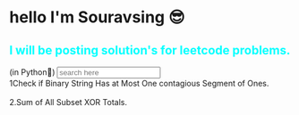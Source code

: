 <h1><b>hello I'm Souravsing 😎</b></h1>

<h2 style="color:aqua">I will be posting solution's for leetcode problems.</h2>
(in Python🐍)
<input type="text" placeholder="search here">
<br>
<a href="1" style="text-decoration:none">1Check if Binary String Has at Most One contagious Segment of Ones.</a><br><br>
<a href="2" style="text-decoration:none">2.Sum of All Subset XOR Totals.</a>
